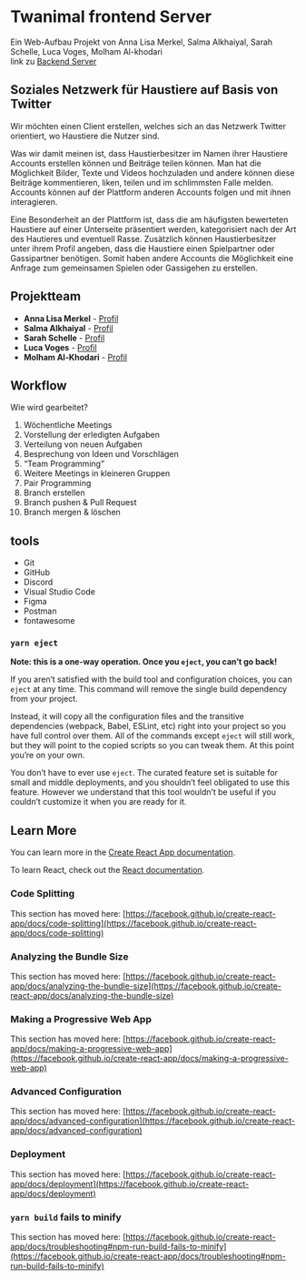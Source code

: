 # Twanimal frontend Server

Ein Web-Aufbau Projekt von Anna Lisa Merkel, Salma Alkhaiyal, Sarah Schelle, Luca Voges, Molham Al-khodari  <br>
link zu [Backend Server](https://github.com/fh-erfurt/webaufbau-twanimal-backend)

## Soziales Netzwerk für Haustiere auf Basis von Twitter

Wir möchten einen Client erstellen, welches sich an das Netzwerk Twitter orientiert, wo Haustiere die Nutzer sind.

Was wir damit meinen ist, dass Haustierbesitzer im Namen ihrer Haustiere Accounts erstellen können und Beiträge teilen können. Man hat die Möglichkeit Bilder, Texte und Videos hochzuladen und andere können diese Beiträge kommentieren, liken, teilen und im schlimmsten Falle melden. Accounts können auf der Plattform anderen Accounts folgen und mit ihnen interagieren.

Eine Besonderheit an der Plattform ist, dass die am häufigsten bewerteten Haustiere auf einer Unterseite präsentiert werden, kategorisiert nach der Art des Hautieres und eventuell Rasse. Zusätzlich können Haustierbesitzer unter ihrem Profil angeben, dass die Haustiere einen Spielpartner oder Gassipartner benötigen. Somit haben andere Accounts die Möglichkeit eine Anfrage zum gemeinsamen Spielen oder Gassigehen zu erstellen.

## Projektteam

* **Anna Lisa Merkel** - [Profil](https://github.com/anna-lisa1404)
* **Salma Alkhaiyal** - [Profil](https://github.com/salma-alkhaiyal)
* **Sarah Schelle** - [Profil](https://github.com/sarahschelle)
* **Luca Voges** - [Profil](https://github.com/Vogeslu)
* **Molham Al-Khodari** - [Profil](https://github.com/Molham321)


## Workflow

Wie wird gearbeitet?

1. Wöchentliche Meetings
2. Vorstellung der erledigten Aufgaben
3. Verteilung von neuen Aufgaben
4. Besprechung von Ideen und Vorschlägen
5. “Team Programming”
6. Weitere Meetings in kleineren Gruppen
7. Pair Programming
8. Branch erstellen
9.  Branch pushen & Pull Request
10. Branch mergen & löschen
	
## tools

* Git
* GitHub
* Discord
* Visual Studio Code 
* Figma
* Postman
* fontawesome

	

### `yarn eject`

**Note: this is a one-way operation. Once you `eject`, you can’t go back!**

If you aren’t satisfied with the build tool and configuration choices, you can `eject` at any time. This command will remove the single build dependency from your project.

Instead, it will copy all the configuration files and the transitive dependencies (webpack, Babel, ESLint, etc) right into your project so you have full control over them. All of the commands except `eject` will still work, but they will point to the copied scripts so you can tweak them. At this point you’re on your own.

You don’t have to ever use `eject`. The curated feature set is suitable for small and middle deployments, and you shouldn’t feel obligated to use this feature. However we understand that this tool wouldn’t be useful if you couldn’t customize it when you are ready for it.

## Learn More

You can learn more in the [Create React App documentation](https://facebook.github.io/create-react-app/docs/getting-started).

To learn React, check out the [React documentation](https://reactjs.org/).

### Code Splitting

This section has moved here: [https://facebook.github.io/create-react-app/docs/code-splitting](https://facebook.github.io/create-react-app/docs/code-splitting)

### Analyzing the Bundle Size

This section has moved here: [https://facebook.github.io/create-react-app/docs/analyzing-the-bundle-size](https://facebook.github.io/create-react-app/docs/analyzing-the-bundle-size)

### Making a Progressive Web App

This section has moved here: [https://facebook.github.io/create-react-app/docs/making-a-progressive-web-app](https://facebook.github.io/create-react-app/docs/making-a-progressive-web-app)

### Advanced Configuration

This section has moved here: [https://facebook.github.io/create-react-app/docs/advanced-configuration](https://facebook.github.io/create-react-app/docs/advanced-configuration)

### Deployment

This section has moved here: [https://facebook.github.io/create-react-app/docs/deployment](https://facebook.github.io/create-react-app/docs/deployment)

### `yarn build` fails to minify

This section has moved here: [https://facebook.github.io/create-react-app/docs/troubleshooting#npm-run-build-fails-to-minify](https://facebook.github.io/create-react-app/docs/troubleshooting#npm-run-build-fails-to-minify)
